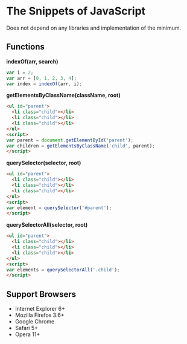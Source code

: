The Snippets of JavaScript
==========================

Does not depend on any libraries and implementation of the minimum.

Functions
---------

**indexOf(arr, search)**

```javascript
var i = 2;
var arr = [0, 1, 2, 3, 4];
var index = indexOf(arr, i);
```

**getElementsByClassName(className, root)**

```html
<ul id="parent">
  <li class="child"></li>
  <li class="child"></li>
  <li class="child"></li>
</ul>
<script>
var parent = document.getElementById('parent');
var children = getElementsByClassName('child', parent);
</script>
```

**querySelector(selector, root)**

```html
<ul id="parent">
  <li class="child"></li>
  <li class="child"></li>
  <li class="child"></li>
</ul>
<script>
var element = querySelector('#parent');
</script>
```

**querySelectorAll(selector, root)**

```html
<ul id="parent">
  <li class="child"></li>
  <li class="child"></li>
  <li class="child"></li>
</ul>
<script>
var elements = querySelectorAll('.child');
</script>
```

Support Browsers
----------------

* Internet Explorer 6+
* Mozilla Firefox 3.6+
* Google Chrome
* Safari 5+
* Opera 11+
